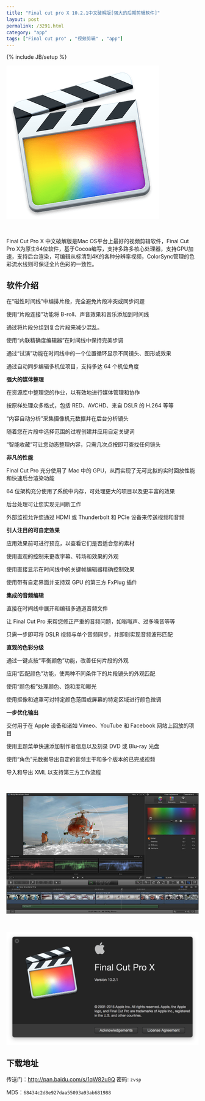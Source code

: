 ```yaml
---
title: "Final cut pro X 10.2.1中文破解版[强大的后期剪辑软件]"
layout: post
permalink: /3291.html
category: "app"
tags: ["Final cut pro" , "视频剪辑" , "app"]
---
```

{% include JB/setup %}


![](/wp-content/uploads/2015/06/3b65a85a5b2c8254.png)

 

Final Cut Pro X 中文<span class="wp_keywordlink_affiliate">破解版</span>是Mac OS平台上最好的<span class="wp_keywordlink_affiliate">视频剪辑</span>软件，Final Cut Pro X为原生64位软件，基于Cocoa编写，支持多路多核心处理器，支持GPU加速，支持后台渲染，可编辑从标清到4K的各种分辨率视频，ColorSync管理的色彩流水线则可保证全片色彩的一致性。

## 软件介绍

在“磁性时间线”中编排片段，完全避免片段冲突或同步问题

使用“片段连接”功能将 B-roll、声音效果和音乐添加到时间线

通过将片段分组到复合片段来减少混乱。

使用“内联精确度编辑器”在时间线中保持完美步调

通过“试演”功能在时间线中的一个位置循环显示不同镜头、图形或效果

通过自动同步编辑多机位项目，支持多达 64 个机位角度

**强大的媒体整理**

在资源库中整理您的作业，以有效地进行媒体管理和协作

按原样处理众多格式，包括 RED、AVCHD、来自 DSLR 的 H.264 等等

“内容自动分析”采集摄像机元数据并在后台分析镜头

随着您在片段中选择范围的过程创建并应用自定关键词

“智能收藏”可让您动态整理内容，只需几次点按即可查找任何镜头

**非凡的性能**

Final Cut Pro 充分使用了 Mac 中的 GPU，从而实现了无可比拟的实时回放性能和快速后台渲染功能

64 位架构充分使用了系统中内存，可处理更大的项目以及更丰富的效果

后台处理可让您实现无间断工作

外部监视允许您通过 HDMI 或 Thunderbolt 和 PCIe 设备来传送视频和音频

**引人注目的可自定效果**

应用效果前可进行预览，以查看它们是否适合您的素材

使用直观的控制来更改字幕、转场和效果的外观

使用直接显示在时间线中的关键帧编辑器精确控制效果

使用带有自定界面并支持双 GPU 的第三方 FxPlug 插件

**集成的音频编辑**

直接在时间线中展开和编辑多通道音频文件

让 Final Cut Pro 来帮您修正严重的音频问题，如嗡嗡声、过多噪音等等

只需一步即可将 DSLR 视频与单个音频同步，并即刻实现音频波形匹配

**直观的色彩分级**

通过一键点按“平衡颜色”功能，改善任何片段的外观

应用“匹配颜色”功能，使两种不同条件下的片段镜头的外观匹配

使用“颜色板”处理颜色、饱和度和曝光

使用抠像和遮罩可对特定颜色范围或屏幕的特定区域进行颜色微调

**一步优化输出**

交付用于在 Apple 设备和诸如 Vimeo、YouTube 和 Facebook 网站上回放的项目

使用主题菜单快速添加制作者信息以及刻录 DVD 或 Blu-ray 光盘

使用“角色”元数据导出自定的音频主干和多个版本的已完成视频

导入和导出 XML 以支持第三方工作流程

 

![](/wp-content/uploads/2015/06/45e2033f66fc3e29.jpeg)

 

![](/wp-content/uploads/2015/06/05acfe7328ad4f97.png)

## 下载地址

传送门：<http://pan.baidu.com/s/1qW82u9Q> 密码: `zvsp`

MD5：`68434c2d8e927daa55093a93ab681988`

 

